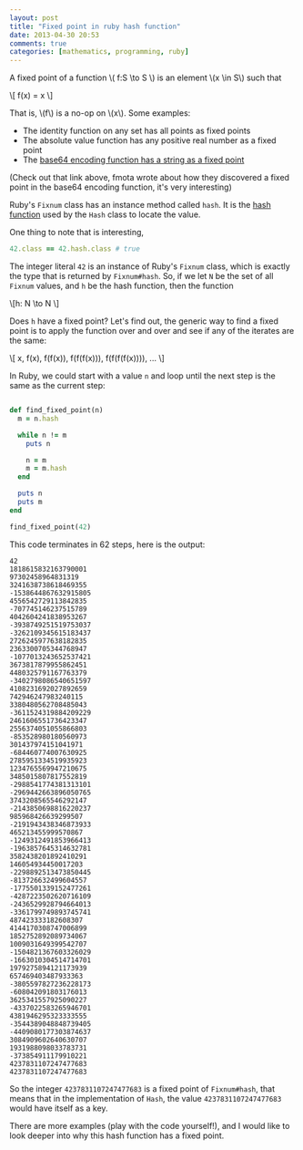 ```yaml
---
layout: post
title: "Fixed point in ruby hash function"
date: 2013-04-30 20:53
comments: true
categories: [mathematics, programming, ruby]
---
```


A fixed point of a function  \\( f:S \to S \\) is an element \\(x \in
S\\) such that 

<div markdown="0">
\[ f(x) = x \]
</div>

That is, \\(f\\) is a no-op on \\(x\\). Some examples: 

 - The identity function on any set has all points as fixed points
 - The absolute value function has any positive real number as a fixed
   point
 - The [base64 encoding function has a string as a fixed point](http://fmota.eu/blog/base64-fixed-point.html)

(Check out that link above, fmota wrote about how they discovered a
fixed point in the base64 encoding function, it's very interesting)

Ruby's `Fixnum` class has an instance method called `hash`. It is the
[hash function](http://en.wikipedia.org/wiki/Hash_function#Hash_tables) 
used by the `Hash` class to locate the value.

One thing to note that is interesting, 

``` ruby
42.class == 42.hash.class # true
```

The integer literal `42` is an instance of Ruby's `Fixnum` class,
which is exactly the type that is returned by `Fixnum#hash`. So, if we
let `N` be the set of all `Fixnum` values, and `h` be the hash function,
then the function 

<div markdown="0">
\[h: N \to N \]
</div>

Does `h` have a fixed point? Let's find out, the generic way to find a
fixed point is to apply the function over and over and see if any of
the iterates are the same: 


<div markdown="0">
\[ x, f(x), f(f(x)), f(f(f(x))), f(f(f(f(x)))), ... \]
</div>

In Ruby, we could start with a value `n` and loop until the next step
is the same as the current step: 

``` ruby

def find_fixed_point(n)
  m = n.hash

  while n != m
    puts n

    n = m
    m = m.hash
  end

  puts n
  puts m
end

find_fixed_point(42)
```

This code terminates in 62 steps, here is the output:

```
42
1818615832163790001
97302458964831319
3241638738618469355
-1538644867632915805
4556542729113842835
-707745146237515789
4042604241838953267
-3938749251519753037
-3262109345615183437
2726245977638182835
2363300705344768947
-1077013243652537421
3673817879955862451
4480325791167763379
-3402798086540651597
4108231692027892659
742946247983240115
3380480562708485043
-3611524319884209229
2461606551736423347
2556374051055866803
-853528980180560973
301437974151041971
-684460774007630925
2785951334519935923
1234765569947210675
3485015807817552819
-2988541774381313101
-2969442663896050765
3743208565546292147
-2143850698816220237
985968426639299507
-2191943438346873933
465213455999570867
-1249312491853966413
-1963857645314632781
3582438201892410291
146054934450017203
-2298892513473850445
-813726632499604557
-1775501339152477261
-4287223502620716109
-2436529928794664013
-3361799749893745741
487423333182608307
4144170308747006899
1852752892089734067
1009031649399542707
-1504821367603326029
-1663010304514714701
1979275894121173939
657469403487933363
-3805597827236228173
-608042091803176013
3625341557925090227
-4337022583265946701
4381946295323333555
-3544389048848739405
-4409080177303874637
3084909602640630707
1931988098033783731
-373854911179910221
4237831107247477683
4237831107247477683
```

So the integer `4237831107247477683` is a fixed point of
`Fixnum#hash`, that means that in the implementation of `Hash`, the
value `4237831107247477683` would have itself as a key.

There are more examples (play with the code yourself!), and I would
like to look deeper into why this hash function has a fixed point.